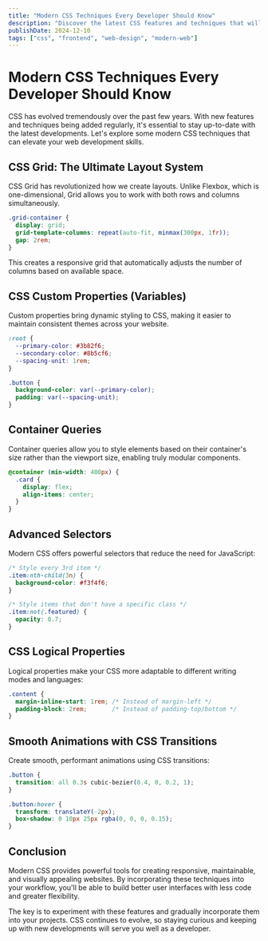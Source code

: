```yaml
---
title: "Modern CSS Techniques Every Developer Should Know"
description: "Discover the latest CSS features and techniques that will transform your web development workflow and create stunning user interfaces."
publishDate: 2024-12-10
tags: ["css", "frontend", "web-design", "modern-web"]
---
```


# Modern CSS Techniques Every Developer Should Know

CSS has evolved tremendously over the past few years. With new features and techniques being added regularly, it's essential to stay up-to-date with the latest developments. Let's explore some modern CSS techniques that can elevate your web development skills.

## CSS Grid: The Ultimate Layout System

CSS Grid has revolutionized how we create layouts. Unlike Flexbox, which is one-dimensional, Grid allows you to work with both rows and columns simultaneously.

```css
.grid-container {
  display: grid;
  grid-template-columns: repeat(auto-fit, minmax(300px, 1fr));
  gap: 2rem;
}
```

This creates a responsive grid that automatically adjusts the number of columns based on available space.

## CSS Custom Properties (Variables)

Custom properties bring dynamic styling to CSS, making it easier to maintain consistent themes across your website.

```css
:root {
  --primary-color: #3b82f6;
  --secondary-color: #8b5cf6;
  --spacing-unit: 1rem;
}

.button {
  background-color: var(--primary-color);
  padding: var(--spacing-unit);
}
```

## Container Queries

Container queries allow you to style elements based on their container's size rather than the viewport size, enabling truly modular components.

```css
@container (min-width: 400px) {
  .card {
    display: flex;
    align-items: center;
  }
}
```

## Advanced Selectors

Modern CSS offers powerful selectors that reduce the need for JavaScript:

```css
/* Style every 3rd item */
.item:nth-child(3n) {
  background-color: #f3f4f6;
}

/* Style items that don't have a specific class */
.item:not(.featured) {
  opacity: 0.7;
}
```

## CSS Logical Properties

Logical properties make your CSS more adaptable to different writing modes and languages:

```css
.content {
  margin-inline-start: 1rem; /* Instead of margin-left */
  padding-block: 2rem;       /* Instead of padding-top/bottom */
}
```

## Smooth Animations with CSS Transitions

Create smooth, performant animations using CSS transitions:

```css
.button {
  transition: all 0.3s cubic-bezier(0.4, 0, 0.2, 1);
}

.button:hover {
  transform: translateY(-2px);
  box-shadow: 0 10px 25px rgba(0, 0, 0, 0.15);
}
```

## Conclusion

Modern CSS provides powerful tools for creating responsive, maintainable, and visually appealing websites. By incorporating these techniques into your workflow, you'll be able to build better user interfaces with less code and greater flexibility.

The key is to experiment with these features and gradually incorporate them into your projects. CSS continues to evolve, so staying curious and keeping up with new developments will serve you well as a developer.